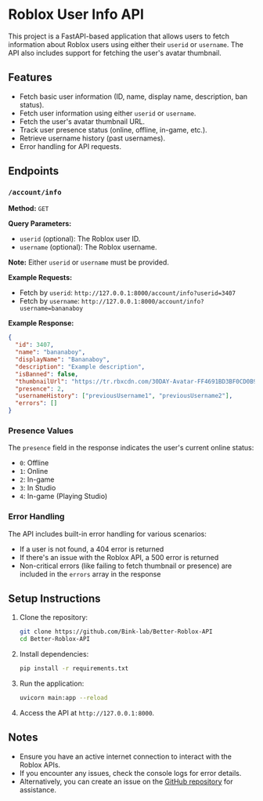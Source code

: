 # Roblox User Info API

This project is a FastAPI-based application that allows users to fetch information about Roblox users using either their `userid` or `username`. The API also includes support for fetching the user's avatar thumbnail.

## Features

- Fetch basic user information (ID, name, display name, description, ban status).
- Fetch user information using either `userid` or `username`.
- Fetch the user's avatar thumbnail URL.
- Track user presence status (online, offline, in-game, etc.).
- Retrieve username history (past usernames).
- Error handling for API requests.

## Endpoints

### `/account/info`

**Method:** `GET`

**Query Parameters:**
- `userid` (optional): The Roblox user ID.
- `username` (optional): The Roblox username.

**Note:** Either `userid` or `username` must be provided.

**Example Requests:**
- Fetch by `userid`: `http://127.0.0.1:8000/account/info?userid=3407`
- Fetch by `username`: `http://127.0.0.1:8000/account/info?username=bananaboy`

**Example Response:**
```json
{
  "id": 3407,
  "name": "bananaboy",
  "displayName": "Bananaboy",
  "description": "Example description",
  "isBanned": false,
  "thumbnailUrl": "https://tr.rbxcdn.com/30DAY-Avatar-FF4691BD3BF0CD0B98A4923029C73C29-Png/720/720/Avatar/Png/noFilter",
  "presence": 2,
  "usernameHistory": ["previousUsername1", "previousUsername2"],
  "errors": []
}
```

### Presence Values

The `presence` field in the response indicates the user's current online status:
- `0`: Offline
- `1`: Online
- `2`: In-game
- `3`: In Studio
- `4`: In-game (Playing Studio)

### Error Handling

The API includes built-in error handling for various scenarios:
- If a user is not found, a 404 error is returned
- If there's an issue with the Roblox API, a 500 error is returned
- Non-critical errors (like failing to fetch thumbnail or presence) are included in the `errors` array in the response

## Setup Instructions

1. Clone the repository:
   ```bash
   git clone https://github.com/Bink-lab/Better-Roblox-API
   cd Better-Roblox-API
   ```

2. Install dependencies:
   ```bash
   pip install -r requirements.txt
   ```

3. Run the application:
   ```bash
   uvicorn main:app --reload
   ```

4. Access the API at `http://127.0.0.1:8000`.

## Notes

- Ensure you have an active internet connection to interact with the Roblox APIs.
- If you encounter any issues, check the console logs for error details.
- Alternatively, you can create an issue on the [GitHub repository](https://github.com/Bink-lab/Better-Roblox-API/issues) for assistance.